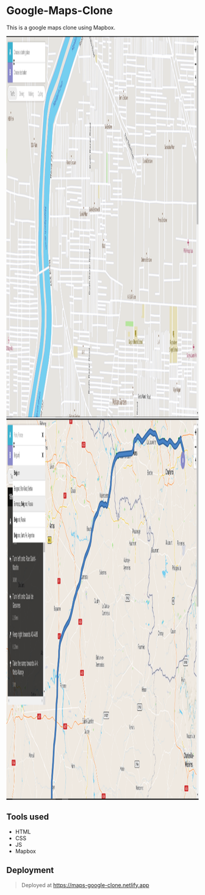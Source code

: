 # Google-Maps-Clone
This is a google maps clone using Mapbox.

<img src = "https://raw.githubusercontent.com/shvam0000/Google-Maps-Clone/main/Mockup%20images/ss-1.PNG" height="1000" width = "1000">

<img src = "https://raw.githubusercontent.com/shvam0000/Google-Maps-Clone/main/Mockup%20images/ss-2.PNG" height="1000" width = "1000">

## Tools used
- HTML
- CSS
- JS
- Mapbox

## Deployment
> Deployed at https://maps-google-clone.netlify.app
